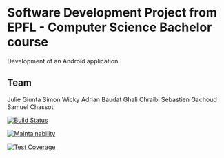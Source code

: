 # Software Development Project from EPFL - Computer Science Bachelor course
Development of an Android application.

## Team
Julie Giunta
Simon Wicky
Adrian Baudat
Ghali Chraibi
Sebastien Gachoud
Samuel Chassot


[![Build Status](https://travis-ci.org/samuelchassot/SDP-SwissTeam.svg?branch=master)](https://travis-ci.org/samuelchassot/SDP-SwissTeam)


[![Maintainability](https://api.codeclimate.com/v1/badges/0944e538e6ef9d98ecff/maintainability)](https://codeclimate.com/github/samuelchassot/SDP-SwissTeam/maintainability)

[![Test Coverage](https://api.codeclimate.com/v1/badges/0944e538e6ef9d98ecff/test_coverage)](https://codeclimate.com/github/samuelchassot/SDP-SwissTeam/test_coverage)



